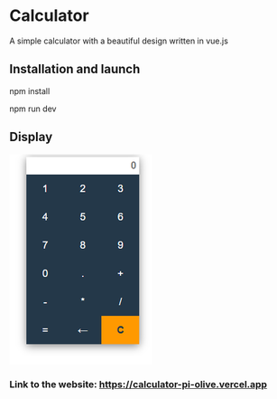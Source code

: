 ﻿# Calculator
A simple calculator with a beautiful design written in vue.js

## Installation and launch
npm install 
<br>

npm run dev
## Display
<img src="/public/demonstration.png">

### Link to the website: https://calculator-pi-olive.vercel.app

